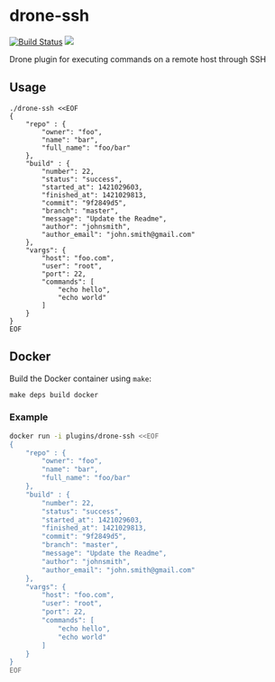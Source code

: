 # drone-ssh

[![Build Status](http://beta.drone.io/api/badges/drone-plugins/drone-ssh/status.svg)](http://beta.drone.io/drone-plugins/drone-ssh)
[![](https://badge.imagelayers.io/plugins/drone-ssh:latest.svg)](https://imagelayers.io/?images=plugins/drone-ssh:latest 'Get your own badge on imagelayers.io')

Drone plugin for executing commands on a remote host through SSH

## Usage

```
./drone-ssh <<EOF
{
    "repo" : {
        "owner": "foo",
        "name": "bar",
        "full_name": "foo/bar"
    },
    "build" : {
        "number": 22,
        "status": "success",
        "started_at": 1421029603,
        "finished_at": 1421029813,
        "commit": "9f2849d5",
        "branch": "master",
        "message": "Update the Readme",
        "author": "johnsmith",
        "author_email": "john.smith@gmail.com"
    },
    "vargs": {
        "host": "foo.com",
        "user": "root",
        "port": 22,
        "commands": [
            "echo hello",
            "echo world"
        ]
    }
}
EOF
```

## Docker

Build the Docker container using `make`:

```
make deps build docker
```

### Example

```sh
docker run -i plugins/drone-ssh <<EOF
{
    "repo" : {
        "owner": "foo",
        "name": "bar",
        "full_name": "foo/bar"
    },
    "build" : {
        "number": 22,
        "status": "success",
        "started_at": 1421029603,
        "finished_at": 1421029813,
        "commit": "9f2849d5",
        "branch": "master",
        "message": "Update the Readme",
        "author": "johnsmith",
        "author_email": "john.smith@gmail.com"
    },
    "vargs": {
        "host": "foo.com",
        "user": "root",
        "port": 22,
        "commands": [
            "echo hello",
            "echo world"
        ]
    }
}
EOF
```
